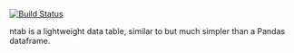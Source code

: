 [![Build Status](https://travis-ci.org/alexhsamuel/ntab.svg?branch=master)](https://travis-ci.org/alexhsamuel/ntab)

ntab is a lightweight data table, similar to but much simpler than a Pandas
dataframe.


